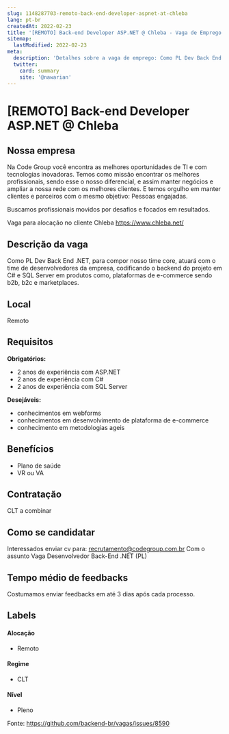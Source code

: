 ```yaml
---
slug: 1148287703-remoto-back-end-developer-aspnet-at-chleba
lang: pt-br
createdAt: 2022-02-23
title: '[REMOTO] Back-end Developer ASP.NET @ Chleba - Vaga de Emprego'
sitemap:
  lastModified: 2022-02-23
meta:
  description: 'Detalhes sobre a vaga de emprego: Como PL Dev Back End .NET, para compor nosso time core, atuará com o time de desenvolvedores da empresa, codificando o backend do projeto em C# e SQL Server em produtos como, plataformas de e-commerce sendo b2b, b2c e marketplaces.'
  twitter:
    card: summary
    site: '@nawarian'
---
```


# [REMOTO] Back-end Developer ASP.NET @ Chleba

<!--
==================================================
Caso a vaga for remoto durante a pandemia informar no texto "Remoto durante o covid"
==================================================
-->
<!-- 
==================================================
POR FAVOR, SÓ POSTE SE A VAGA FOR PARA BACK-END!

Não faça distinção de gênero no título da vaga.

Use: "Back-End Developer" ao invés de 
"Desenvolvedor Back-End" \o/

Exemplo: `[São Paulo] Back-End Developer @ NOME DA EMPRESA`
==================================================
-->
<!--
==================================================
Caso a vaga for remoto durante a pandemia deixar a linha abaixo
==================================================
-->

## Nossa empresa

Na Code Group você encontra as melhores oportunidades de TI e com tecnologias inovadoras. Temos como missão encontrar os melhores profissionais, sendo esse o nosso diferencial, e assim manter negócios e ampliar a nossa rede com os melhores clientes.
E temos orgulho em manter clientes e parceiros com o mesmo objetivo: Pessoas engajadas.

Buscamos profissionais movidos por desafios e focados em resultados.

Vaga para alocação no cliente Chleba https://www.chleba.net/

## Descrição da vaga

Como PL Dev Back End .NET, para compor nosso time core, atuará com o time de desenvolvedores da empresa, codificando o backend do projeto em C# e SQL Server em produtos como, plataformas de e-commerce sendo b2b, b2c e marketplaces.

## Local

Remoto

## Requisitos

**Obrigatórios:**
- 2 anos de experiência com ASP.NET
- 2 anos de experiência com C#
- 2 anos de experiência com SQL Server

**Desejáveis:**
- conhecimentos em webforms
- conhecimentos em desenvolvimento de plataforma de e-commerce
- conhecimento em metodologias ageis

## Benefícios

- Plano de saúde
- VR ou VA

## Contratação

CLT a combinar

## Como se candidatar

Interessados enviar cv para: recrutamento@codegroup.com.br
Com o assunto Vaga Desenvolvedor Back-End .NET (PL)

## Tempo médio de feedbacks

Costumamos enviar feedbacks em até 3 dias após cada processo.

## Labels
<!-- retire os labels que não fazem sentido à vaga -->

#### Alocação
- Remoto

#### Regime

- CLT

#### Nível

- Pleno





Fonte: https://github.com/backend-br/vagas/issues/8590